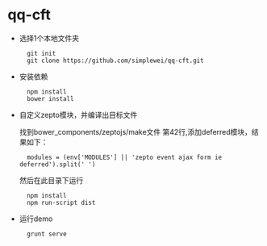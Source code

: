 qq-cft
======

- 选择1个本地文件夹

		git init
		git clone https://github.com/simplewei/qq-cft.git

- 安装依赖

		npm install
		bower install

- 自定义zepto模块，并编译出目标文件

	找到bower_components/zeptojs/make文件 第42行,添加deferred模块，结果如下：

		modules = (env['MODULES'] || 'zepto event ajax form ie deferred').split(' ')

	然后在此目录下运行

		npm install
		npm run-script dist

- 运行demo

		grunt serve
